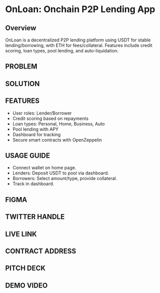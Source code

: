 # OnLoan: Onchain P2P Lending App

## Overview
OnLoan is a decentralized P2P lending platform using USDT for stable lending/borrowing, with ETH for fees/collateral. Features include credit scoring, loan types, pool lending, and auto-liquidation.

## PROBLEM

## SOLUTION

## FEATURES
- User roles: Lender/Borrower
- Credit scoring based on repayments
- Loan types: Personal, Home, Business, Auto
- Pool lending with APY
- Dashboard for tracking
- Secure smart contracts with OpenZeppelin

## USAGE GUIDE
- Connect wallet on home page.
- Lenders: Deposit USDT to pool via dashboard.
- Borrowers: Select amount/type, provide collateral.
- Track in dashboard.

## FIGMA

## TWITTER HANDLE

## LIVE LINK

## CONTRACT ADDRESS

## PITCH DECK

## DEMO VIDEO
